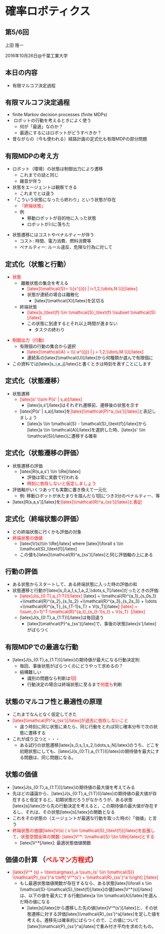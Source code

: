 <h1 style="font-size: 250%;">確率ロボティクス</h1>
<h2>第5/6回</h2>
上田 隆一

2016年10月26日\@千葉工業大学

<!--nextpage-->
<h2>本日の内容</h2>
<ul>
 	<li>有限マルコフ決定過程</li>
</ul>
<!--nextpage-->
<h2>有限マルコフ決定過程</h2>
<ul>
 	<li>finite Markov decision processes (finite MDPs)</li>
 	<li> ロボットの行動を考えるときによく使う
<ul>
 	<li>何が「最適」なのか？</li>
 	<li>最適にするにはロボットがどうすべきか？</li>
</ul>
</li>
 	<li>昔ながらの（今も使われる）経路計画の定式化も有限MDPの部分問題</li>
</ul>
<!--nextpage-->
<h2>有限MDPの考え方</h2>
<ul>
 	<li>ロボット（環境）の状態は制御出力により遷移
<ul>
 	<li>これまでの話と同じ</li>
 	<li>雑音が伴う</li>
</ul>
</li>
 	<li>状態をエージェントは観察できる
<ul>
 	<li>これまでとは違う</li>
</ul>
</li>
 	<li>「こういう状態になったら終わり」という状態が存在
<ul>
 	<li><span style="color: #ff0000;">「終端状態」 </span></li>
 	<li>例
<ul>
 	<li>移動ロボットが目的地に入った状態</li>
 	<li>ロボットが川に落ちた</li>
</ul>
</li>
</ul>
</li>
</ul>
<!--nextpage-->
<ul>
 	<li>状態遷移にはコストやペナルティーが伴う
<ul>
 	<li>コスト: 時間、電力消費、燃料消費等</li>
 	<li>ペナルティー: ルール違反、危険な行為に対して</li>
</ul>
</li>
</ul>
<!--nextpage-->
<h2>定式化（状態と行動）</h2>
<ul>
 	<li><span style="color: #ff0000;">状態</span>
<ul>
 	<li> 離散状態の集合を考える
<ul>
 	<li><span style="color: #ff0000;">[latex]\\mathcal{S}= \\{s^{(i)} | i=1,2,\\dots,N \\}[/latex]</span></li>
 	<li>状態が連続の場合は離散化
<ul>
 	<li>[latex]\\mathcal{X}[/latex]を区切る</li>
</ul>
</li>
</ul>
</li>
 	<li>終端状態
<ul>
 	<li><span style="color: #ff0000;">[latex]s_\\text{f} \\in \\mathcal{S}_\\text{f} \\subset \\mathcal{S}[/latex]</span></li>
 	<li>この状態に到達するとそれ以上時間が進まない
<ul>
 	<li>タスクの終わり</li>
</ul>
</li>
</ul>
</li>
</ul>
</li>
</ul>
<!--nextpage-->
<ul>
 	<li><span style="color: #ff0000;">制御出力（行動）</span>
<ul>
 	<li>有限個の行動の集合から選択
<ul>
 	<li><span style="color: #ff0000;">[latex]\\mathcal{A} = \\{ a^{(j)} | j = 1,2,\\dots,M \\}[/latex]</span></li>
 	<li>連続系の[latex]\\mathcal{U}[/latex]から何種類か選んで有限個に</li>
</ul>
</li>
</ul>
</li>
 	<li>この資料では[latex]s_i,a_j[/latex]と書くときは時刻を表すことにします</li>
</ul>
<!--nextpage-->
<h2>定式化（状態遷移）</h2>
<ul>
 	<li>状態遷移
<ul>
 	<li><span style="color: #ff0000;">[latex]s' \\sim P(s' | s,a)[/latex]</span>
<ul>
 	<li>[latex]s,s'[/latex]はそれぞれ遷移前、遷移後の状態を示す</li>
</ul>
</li>
 	<li>[latex]P(s' | s,a)[/latex]を<span style="color: #ff0000;">[latex]\\mathcal{P}^a_{ss'}[/latex]<span style="color: #333333;">と表記しましょう</span></span>
<ul>
 	<li>[latex]s \\in \\mathcal{S} - \\mathcal{S}_\\text{f}[/latex]から[latex]a \\in \\mathcal{A}[/latex]を選択した時、[latex]s' \\in \\mathcal{S}[/latex]に遷移する確率</li>
</ul>
</li>
</ul>
</li>
</ul>
<!--nextpage-->
<h2>定式化（状態遷移の評価）</h2>
<ul>
 	<li>状態遷移の評価
<ul>
 	<li>[latex]R(s,a,s') \\in \\Re[/latex]
<ul>
 	<li>評価は常に実数で行われる</li>
 	<li><span style="color: #ff0000;">時刻に依存しないと仮定しましょう</span></li>
</ul>
</li>
</ul>
</li>
 	<li>評価軸がいくつあっても実数に置き換えて一元化
<ul>
 	<li>例: 移動ロボットが水たまりを踏んだら1回につき3分のペナルティー、等</li>
</ul>
</li>
 	<li>[latex]R(s,a,s')[/latex]を<span style="color: #ff0000;">[latex]\\mathcal{R}^a_{ss'}[/latex]と表記</span></li>
</ul>
<!--nextpage-->
<h2>定式化（終端状態の評価）</h2>
<ul>
 	<li>どの終端状態に行くかも評価の対象</li>
 	<li><span style="color: #ff0000;">終端状態の価値</span>
<ul>
 	<li>[latex]V(s)\\in \\Re[/latex] where [latex]\\forall s \\in \\mathcal{S}_\\text{f}[/latex]</li>
 	<li>この値も[latex]\\mathcal{R}^a_{ss'}[/latex]と同じ評価軸の上にある</li>
</ul>
</li>
</ul>
<!--nextpage-->
<h2>行動の評価</h2>
<ul>
 	<li>ある状態からスタートして、ある終端状態に入った時の評価の和</li>
 	<li>状態遷移と行動が[latex]s_0,a_1,s_1,a_2,\\dots,s_T[/latex]だったときの評価:
<ul>
 	<li><span style="color: #ff0000;">[latex]J(s_{0:T},a_{1:T})[/latex]</span> [latex] = \\mathcal{R}^{a_1}_{s_0s_1} +\\mathcal{R}^{a_2}_{s_1s_2} +\\mathcal{R}^{a_3}_{s_2s_3} + \\dots +\\mathcal{R}^{a_T}_{s_{T-1}s_T} + V(s_T)[/latex]
<span style="color: #ff0000;">[latex] = \\sum_{t=1}^T \\mathcal{R}^{a_t}_{s_{t-1}s_t} + V(s_T)  [/latex]</span></li>
 	<li>[latex]J(s_{0:T},a_{1:T})[/latex]は毎回違う
<ul>
 	<li>[latex]\\mathcal{P}^a_{ss'}[/latex]で、事後の状態[latex]s'[/latex]がばらつく</li>
</ul>
</li>
</ul>
</li>
</ul>
<!--nextpage-->
<h2>有限MDPでの最適な行動</h2>
<ul>
 	<li>[latex]J(s_{0:T},a_{1:T})[/latex]の期待値が最大になる行動決定則
<ul>
 	<li>毎回、事後状態がばらつくのにどうやって求めるの？</li>
 	<li>結構難しい
<ul>
 	<li>識別の問題なら判断は<span style="color: #ff0000;">1回</span></li>
 	<li>行動決定の場合は終端状態に至るまで<span style="color: #ff0000;">何度も</span>判断</li>
</ul>
</li>
</ul>
</li>
</ul>
<!--nextpage-->
<h2>状態のマルコフ性と最適性の原理</h2>
<ul>
 	<li>これまでなんとなく仮定してきた</li>
 	<li><span style="color: #ff0000;">[latex]\\mathcal{P}^a_{ss'}[/latex]が過去に依存しないこと</span>
<ul>
 	<li>違う時刻に同じ状態に来たら、同じ行動をとれば同じ確率分布で次の状態に遷移する</li>
</ul>
</li>
 	<li>これが成り立つと・・・
<ul>
 	<li>ある試行の状態遷移[latex]s_0,s_1,s_2,\\dots,s_N[/latex]のうち、どこを初期状態にしても、[latex]J(s_{0:T},a_{1:T})[/latex]の期待値を最大にする問題は、同じ問題になる。</li>
</ul>
</li>
</ul>
<!--nextpage-->
<h2>状態の価値</h2>
<ul>
 	<li>[latex]J(s_{0:T},a_{1:T})[/latex]の期待値の最大値を考えてみる</li>
 	<li>先ほどの議論から、[latex]J(s_{0:T},a_{1:T})[/latex]の期待値の最大値が存在すると仮定すると、初期状態だろうがなかろうが、ある状態[latex]s[/latex]から先の行動決定を考えると、この期待値の最大値が存在するし、それは、その状態[latex]s[/latex]の関数となる</li>
 	<li>これをその状態の（エージェントが最適な行動を取った時の）「価値」と言う</li>
 	<li><span style="color: #ff0000;">終端状態の価値[latex]V(s) ( s \\in \\mathcal{S}_\\text{f})[/latex]を拡張して、状態空間全体の関数: [latex]V^*: \\mathcal{S} \\to \\Re[/latex]とする</span>
<ul>
 	<li>[latex]V^*[/latex]: 最適状態価値関数</li>
</ul>
</li>
</ul>
<!--nextpage-->
<h2>価値の計算
（<span style="color: #ff0000;">ベルマン方程式</span>）</h2>
<ul>
 	<li><span style="color: #ff0000;">[latex]V^* (s) = \\text{argmax}_a \\sum_{s' \\in \\mathcal{S}} \\mathcal{P}_{ss'}^a \\left[ V^*(s') + \\mathcal{R}_{ss'}^a \\right] [/latex]</span>
<ul>
 	<li>もし最適状態価値関数が存在するなら、ある状態[latex]\\forall s \\in \\mathcal{S}-\\mathcal{S}_\\text{f}[/latex]の値[latex]V^*(s)[/latex]は、以下の値を最大にする行動[latex]a \\in \\mathcal{A}[/latex]を選んだ時の値になる
<ul>
 	<li>[latex]s[/latex]から遷移した先の値[latex]V^*(s')[/latex]と、その状態遷移に対する評価[latex]\\mathcal{R}_{ss'}^a[/latex]を足した値を考える。遷移先は確率的にばらつくので、この値について[latex]\\mathcal{P}_{ss'}^a[/latex]で重み付き平均を求めたもの。</li>
</ul>
</li>
</ul>
</li>
</ul>
